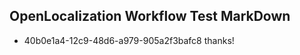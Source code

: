 ## OpenLocalization Workflow Test MarkDown
* 40b0e1a4-12c9-48d6-a979-905a2f3bafc8 thanks!

<!--HONumber=Dec16_HO1-->


